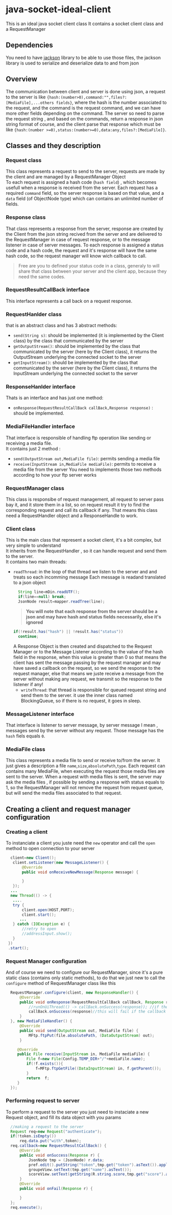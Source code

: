 # java-socket-ideal-client
This is an ideal java socket client class 
It contains a socket client class and a RequestManager
## Dependencies
You need to have [jackson](https://github.com/FasterXML/jackson) library to be able to use those files, the jackson library is used to serialize and deserialize data to and from json
## Overview
The communication between client and server is done using json, a request to the server is like  `{hash:(number>0),command:"",files?:[MediaFile],...others fields}`, where the hash is the number associated to the request, and the command is the request command, and we can have more other fields depending on the command. The server so need to parse the request string , and based on the commands, return a response in json string format of course, and the client parse that response which must be like  `{hash:(number >=0),status:(number>=0),data:any,files?:[MediaFile]}`.  

## Classes and they description
### Request class
This class represents a request to send to the server, requests are made by the client and are managed by a RequestManager Object  
To each request is assigned a hash code (`hash field`) , which becomes usefull when a response is received from the server. 
Each request has a required `command` field, so the server response is based on that value, and a `data` field (of ObjectNode type) which can contains an unlimited number of fields.

### Response class
That class represents a response from the server, response are created by the Client from the json string recived from the server and are delivered to the RequestManager in case of request response, or to the message listener in case of server messages. 
To each response is assigned a  status code and a hash code, the request and it's response will have the same hash code, so the request manager will know wich callback to call.  
> Free are you to defined your status code in a class, generaly to will share that class between your server and the client app, because they need the same codes.  
### RequestResultCallBack interface
This interface represents a call back on a request response.
### RequestHanlder class
that is an abstract class and has 3 abstract methods:
  * `send(String s)`: should be implemented (it is implemented by the Client class) by the class that communicated by the server
  * `getOutputStream()`: should be implemented by the class that communicated by the server (here by the Client class), it returns the OutputStream underlying the connected socket to the server
  * `getInputStream()`: should be implemented by the class that communicated by the server (here by the Client class), it returns the InputStream underlying the connected socket to the server  

### ResponseHanlder interface
Thats is an interface and has just one method:
  * `onResponse(RequestResultCallBack callBack,Response response)` : should be implemented.

### MediaFileHandler interface
That interface is responsible of handling ftp operation like sending or receiving a media file.  
It contains just 2 method :
  * `send(OutputStream out,MediaFile file)`: permits sending a media file
  * `receive(InputStream in,MediaFile mediaFile)`: permits to receive a media file from the server
You need to implements those two methods according to how your ftp server works

### RequestManager class
This class is responsibe of request management, all request to server pass bay it, and it store them in a list, so on request result it try to find the corresponding request and call its callback if any. That means this class need a RequestHandler object and a ResponseHandle to work.  

### Client class
This is the main class that represent a socket client, it's a bit complex, but very simple to understand  
It inherits from the RequestHandler , so it can handle request and send them to the server.  
It contains two main threads:
  * `readThread`: in the loop of that thread we listen to the server and and treats so each incomming message
    Each message is readand translated to a json object  
    ```java
      String line=mDin.readUTF();
      if(line==null) break;
      JsonNode result=mapper.readTree(line);
    ```
    > **You will note that each response from the server should be a json and may have  hash and status fields necessarily, else it's ignored** 
    ```java
    if(!result.has("hash") || !result.has("status"))
      continue;
    ```
    A Response Object is then created and dispatched to the Request Manager or to the Message Listener according to the value of the hash field in the response, when this value is greater than 0 so that means the client has sent the message passing by the request manager and may have saved a callback on the request, so we send the response to the request manager, else that means we juste receive a message from the server without making any request, we transmit so the response to the listener if any!  
    * `writeThread`: that thread is responsible for queued request string and send them to the server. it use the inner class named BlockingQueue, so if there is no request, it goes in sleep.  

### MessageListener interface
That interface is listener to server message, by server message I mean , messages send by the server without any request. Those message has the `hash` fiels equals `0`.  

### MediaFile class
This class represents a media file to send or receive to/from the server. It just gives a description a file `name`,`size`,`absolutePath`,`type`. Each request can contains many MediaFile, when executing the request those media files are sent to the server. When a request with media files is sent, the server may ask the media files , if possible by sending a response with status equals to 1, so the RequestManager will not remove the request from request queue, but will send the media files associated to that request.

## Creating a client and request manager configuration
### Creating a client
To instanciate a client you juste need the `new` operator and call the `open` method to open connection to your server
```java
  client=new Client();
   client.setListener(new MessageListener() {
       @Override
       public void onReceiveNewMessage(Response message) {

       }
   });
  ...
  new Thread(() -> {
   ....
   try {
       client.open(HOST,PORT);
       client.start();
      ...
   } catch (IOException e) {
       //retry to open
       //addressInput.show();
   }
 })
 .start();
```
### Request Manager configuration

And of course we need to configure our RequestManager, since it's a pure static class (contains only static methods), to do that we just new to call the `configure` method of RequestManager class like this
```java
  RequestManager.configure(client, new ResponseHandler() {
      @Override
      public void onResponse(RequestResultCallBack callBack, Response response) {
          //runOnUiThread(() -> callBack.onSuccess(response)); //if the callback is created  in an android activity for example
          callBack.onSuccess(response)//this will fail if the callback is created  in an android activity and the callback change something about the views
      }
  }, new MediaFileHandler() {
      @Override
      public void send(OutputStream out, MediaFile file) {
          MFtp.ftpPut(file.absolutePath, (DataOutputStream) out);
      }

     @Override
     public File receive(InputStream in, MediaFile mediaFile) {
         File f=new File(Config.TEMP_DIR+"/"+mediaFile.name);
         if(!f.exists()){
             f=MFtp.ftpGetFile((DataInputStream) in, f.getParent());
         }
         return  f;
     }
  });
```

### Performing request to server
To perform a request to the server you just need to instaciate a new Request object, and fill its data object with you params
```java
  //making a request to the server
  Request req=new Request("authenticate");
  if(!token.isEmpty())
      req.data.put("with",token);
  req.callback=new RequestResultCallBack() {
      @Override
      public void onSuccess(Response r) {
          JsonNode tmp = (JsonNode) r.data;
          pref.edit().putString("token",tmp.get("token").asText()).apply();
          groupeView.setText(tmp.get("name").asText());
          scoreView.setText(getString(R.string.score,tmp.get("score").asInt()));
      }
      @Override
      public void onFail(Response r) {

      }
  };
  req.execute();
```

